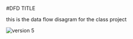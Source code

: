    
 #DFD TITLE

this is the data flow disagram for the class project 



![version 5](https://cloud.githubusercontent.com/assets/21317643/19216623/36a5df90-8d89-11e6-9b8c-297d50df6dfb.PNG)


